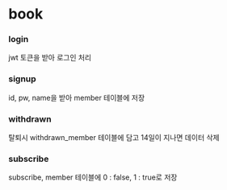 # book
### login
jwt 토큰을 받아 로그인 처리
### signup
id, pw, name을 받아 member 테이블에 저장
### withdrawn
탈퇴시 withdrawn_member 테이블에 담고 14일이 지나면 데이터 삭제
### subscribe
subscribe, member 테이블에 0 : false, 1 : true로 저장
